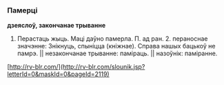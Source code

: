 ### Памерці
**дзеяслоў, закончанае трыванне**

1. Перастаць жыць. Маці даўно памерла. П. ад ран. 2. пераноснае значэнне: Знікнуць, спыніцца (кніжнае). Справа нашых бацькоў не памрэ. || незакончанае трыванне: паміраць. || назоўнік: паміранне.

<a rel="author">[http://rv-blr.com/](http://rv-blr.com/slounik.jsp?letterId=0&maskId=0&pageId=2119)</a>
